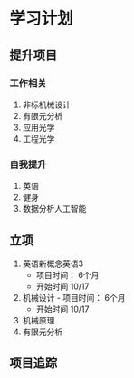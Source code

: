 # 学习计划
## 提升项目
### 工作相关
1. 非标机械设计
2. 有限元分析
3. 应用光学
4. 工程光学
### 自我提升
1. 英语
2. 健身
3. 数据分析人工智能
## 立项
1. 英语新概念英语3
	-	项目时间： 6个月
	-	开始时间 10/17
2. 机械设计
		-	项目时间： 6个月
	-	开始时间 10/17
3. 机械原理
4. 有限元分析
## 项目追踪
<!--stackedit_data:
eyJoaXN0b3J5IjpbLTE5MDM2MTI5MzIsLTE2MTQ2NDQwMzcsLT
c3MDIxOTYxMCw0OTc4MTg4MTBdfQ==
-->